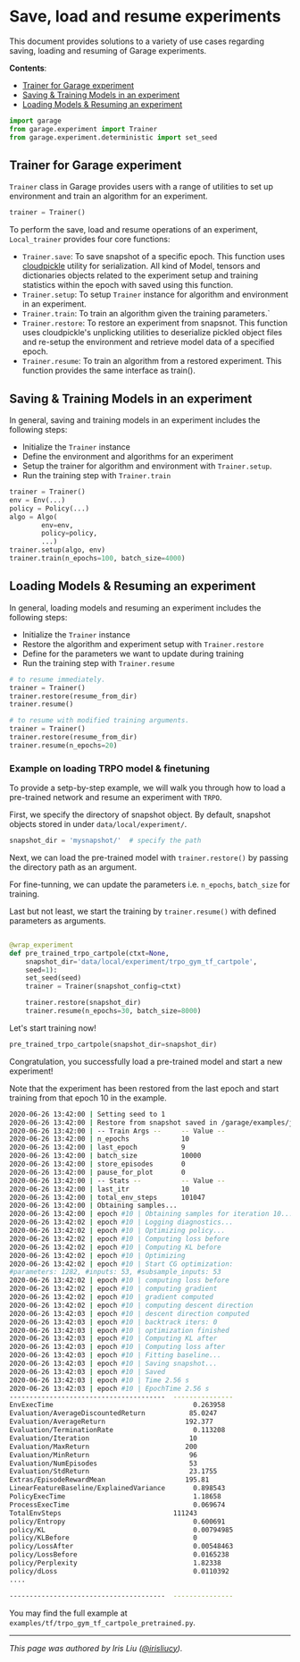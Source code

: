 # Save, load and resume experiments

This document provides solutions to a variety of use cases
regarding saving, loading and resuming of Garage experiments.

**Contents**:

- [Trainer for Garage experiment](#Trainer-for-garage-experiment)
- [Saving & Training Models in an experiment](#saving-training-models-in-an-experiment)
- [Loading Models & Resuming an experiment](#loading-models-resuming-an-experiment)

```python
import garage
from garage.experiment import Trainer
from garage.experiment.deterministic import set_seed
```

## Trainer for Garage experiment

`Trainer` class in Garage provides users with a range
of utilities to set up environment and train an algorithm
for an experiment.

```Python
trainer = Trainer()
```

To perform the save, load and resume operations of
an experiment, `Local_trainer` provides four core functions:

- `Trainer.save`: To save snapshot of a specific epoch.
    This function uses [cloudpickle](https://github.com/cloudpipe/cloudpickle)
    utility for serialization. All kind of Model, tensors and dictionaries
    objects related to the experiment setup and training statistics
    within the epoch with saved using this function.
- `Trainer.setup`: To setup `Trainer` instance for
    algorithm and environment in an experiment.
- `Trainer.train`: To train an algorithm given the training
    parameters.`
- `Trainer.restore`: To restore an experiment from snapsnot.
    This function uses cloudpickle's unplicking utilities to deserialize
    pickled object files and re-setup the environment and retrieve model
    data of a specified epoch.
- `Trainer.resume`: To train an algorithm from a restored
    experiment. This function provides the same interface as train().

## Saving & Training Models in an experiment

In general, saving and training models in an experiment includes
 the following steps:

- Initialize the `Trainer` instance
- Define the environment and algorithms for an experiment
- Setup the trainer for algorithm and environment with `Trainer.setup`.
- Run the training step with `Trainer.train`

```Python
trainer = Trainer()
env = Env(...)
policy = Policy(...)
algo = Algo(
        env=env,
        policy=policy,
        ...)
trainer.setup(algo, env)
trainer.train(n_epochs=100, batch_size=4000)
```

## Loading Models & Resuming an experiment

In general, loading models and resuming an experiment includes
 the following steps:

- Initialize the `Trainer` instance
- Restore the algorithm and experiment setup with `Trainer.restore`
- Define for the parameters we want to update during training
- Run the training step with `Trainer.resume`

```Python
# to resume immediately.
trainer = Trainer()
trainer.restore(resume_from_dir)
trainer.resume()

# to resume with modified training arguments.
trainer = Trainer()
trainer.restore(resume_from_dir)
trainer.resume(n_epochs=20)
```

### Example on loading TRPO model & finetuning

To provide a setp-by-step example, we will walk you through how to load
a pre-trained network and resume an experiment with
`TRPO`.

First, we specify the directory of snapshot object. By default,
    snapshot objects stored in under `data/local/experiment/`.

```python
snapshot_dir = 'mysnapshot/'  # specify the path
```

Next, we can load the pre-trained model with `trainer.restore()`
by passing the directory path as an argument.

For fine-tunning, we can update the parameters i.e.
`n_epochs`, `batch_size` for training.

Last but not least, we start the training by
`trainer.resume()` with defined parameters as arguments.

```python

@wrap_experiment
def pre_trained_trpo_cartpole(ctxt=None,
    snapshot_dir='data/local/experiment/trpo_gym_tf_cartpole',
    seed=1):
    set_seed(seed)
    trainer = Trainer(snapshot_config=ctxt)

    trainer.restore(snapshot_dir)
    trainer.resume(n_epochs=30, batch_size=8000)

```

Let's start training now!

```python
pre_trained_trpo_cartpole(snapshot_dir=snapshot_dir)
```

Congratulation, you successfully load a pre-trained model and
start a new experiment!

Note that the experiment has been restored from the last epoch
and start training from that epoch 10 in the example.

```bash
2020-06-26 13:42:00 | Setting seed to 1
2020-06-26 13:42:00 | Restore from snapshot saved in /garage/examples/jupyter/data
2020-06-26 13:42:00 | -- Train Args --     -- Value --
2020-06-26 13:42:00 | n_epochs             10
2020-06-26 13:42:00 | last_epoch           9
2020-06-26 13:42:00 | batch_size           10000
2020-06-26 13:42:00 | store_episodes       0
2020-06-26 13:42:00 | pause_for_plot       0
2020-06-26 13:42:00 | -- Stats --          -- Value --
2020-06-26 13:42:00 | last_itr             10
2020-06-26 13:42:00 | total_env_steps      101047
2020-06-26 13:42:00 | Obtaining samples...
2020-06-26 13:42:00 | epoch #10 | Obtaining samples for iteration 10...
2020-06-26 13:42:02 | epoch #10 | Logging diagnostics...
2020-06-26 13:42:02 | epoch #10 | Optimizing policy...
2020-06-26 13:42:02 | epoch #10 | Computing loss before
2020-06-26 13:42:02 | epoch #10 | Computing KL before
2020-06-26 13:42:02 | epoch #10 | Optimizing
2020-06-26 13:42:02 | epoch #10 | Start CG optimization:
#parameters: 1282, #inputs: 53, #subsample_inputs: 53
2020-06-26 13:42:02 | epoch #10 | computing loss before
2020-06-26 13:42:02 | epoch #10 | computing gradient
2020-06-26 13:42:02 | epoch #10 | gradient computed
2020-06-26 13:42:02 | epoch #10 | computing descent direction
2020-06-26 13:42:03 | epoch #10 | descent direction computed
2020-06-26 13:42:03 | epoch #10 | backtrack iters: 0
2020-06-26 13:42:03 | epoch #10 | optimization finished
2020-06-26 13:42:03 | epoch #10 | Computing KL after
2020-06-26 13:42:03 | epoch #10 | Computing loss after
2020-06-26 13:42:03 | epoch #10 | Fitting baseline...
2020-06-26 13:42:03 | epoch #10 | Saving snapshot...
2020-06-26 13:42:03 | epoch #10 | Saved
2020-06-26 13:42:03 | epoch #10 | Time 2.56 s
2020-06-26 13:42:03 | epoch #10 | EpochTime 2.56 s
---------------------------------------  ---------------
EnvExecTime                                   0.263958
Evaluation/AverageDiscountedReturn           85.0247
Evaluation/AverageReturn                    192.377
Evaluation/TerminationRate                    0.113208
Evaluation/Iteration                         10
Evaluation/MaxReturn                        200
Evaluation/MinReturn                         96
Evaluation/NumEpisodes                       53
Evaluation/StdReturn                         23.1755
Extras/EpisodeRewardMean                    195.81
LinearFeatureBaseline/ExplainedVariance       0.898543
PolicyExecTime                                1.18658
ProcessExecTime                               0.069674
TotalEnvSteps                            111243
policy/Entropy                                0.600691
policy/KL                                     0.00794985
policy/KLBefore                               0
policy/LossAfter                              0.00548463
policy/LossBefore                             0.0165238
policy/Perplexity                             1.82338
policy/dLoss                                  0.0110392
....

---------------------------------------  ---------------
```

You may find the full example at `examples/tf/trpo_gym_tf_cartpole_pretrained.py`.

----
*This page was authored by Iris Liu ([@irisliucy](https://github.com/irisliucy)).*
